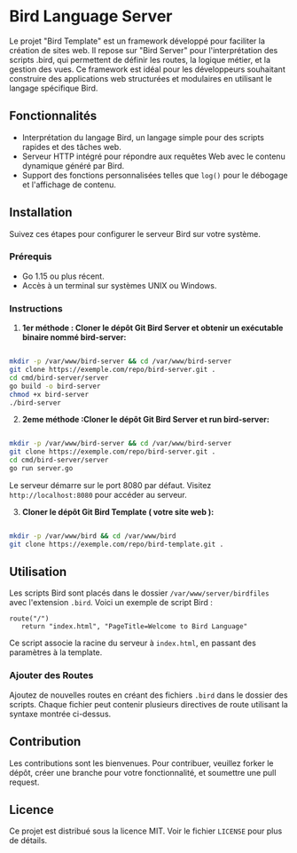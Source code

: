 # Bird Language Server

Le projet "Bird Template" est un framework développé pour faciliter la création de sites web. Il repose sur "Bird Server" pour l'interprétation des scripts .bird, qui permettent de définir les routes, la logique métier, et la gestion des vues. Ce framework est idéal pour les développeurs souhaitant construire des applications web structurées et modulaires en utilisant le langage spécifique Bird.

## Fonctionnalités

- Interprétation du langage Bird, un langage simple pour des scripts rapides et des tâches web.
- Serveur HTTP intégré pour répondre aux requêtes Web avec le contenu dynamique généré par Bird.
- Support des fonctions personnalisées telles que `log()` pour le débogage et l'affichage de contenu.

## Installation

Suivez ces étapes pour configurer le serveur Bird sur votre système.

### Prérequis

- Go 1.15 ou plus récent.
- Accès à un terminal sur systèmes UNIX ou Windows.

### Instructions

1. **1er méthode : Cloner le dépôt Git Bird Server et obtenir un exécutable binaire nommé bird-server:**

```bash

mkdir -p /var/www/bird-server && cd /var/www/bird-server
git clone https://exemple.com/repo/bird-server.git .
cd cmd/bird-server/server
go build -o bird-server
chmod +x bird-server
./bird-server

```

2. **2eme méthode :Cloner le dépôt Git Bird Server et run bird-server:**

```bash

mkdir -p /var/www/bird-server && cd /var/www/bird-server
git clone https://exemple.com/repo/bird-server.git .
cd cmd/bird-server/server
go run server.go

```

Le serveur démarre sur le port 8080 par défaut. Visitez `http://localhost:8080` pour accéder au serveur.

3. **Cloner le dépôt Git Bird Template ( votre site web ):**

```bash

mkdir -p /var/www/bird && cd /var/www/bird
git clone https://exemple.com/repo/bird-template.git .

```

## Utilisation

Les scripts Bird sont placés dans le dossier `/var/www/server/birdfiles` avec l'extension `.bird`. Voici un exemple de script Bird :

 ```
 route("/")
    return "index.html", "PageTitle=Welcome to Bird Language"
 ```

Ce script associe la racine du serveur à `index.html`, en passant des paramètres à la template.

### Ajouter des Routes

Ajoutez de nouvelles routes en créant des fichiers `.bird` dans le dossier des scripts. Chaque fichier peut contenir plusieurs directives de route utilisant la syntaxe montrée ci-dessus.


## Contribution

Les contributions sont les bienvenues. Pour contribuer, veuillez forker le dépôt, créer une branche pour votre fonctionnalité, et soumettre une pull request.

## Licence

Ce projet est distribué sous la licence MIT. Voir le fichier `LICENSE` pour plus de détails.

